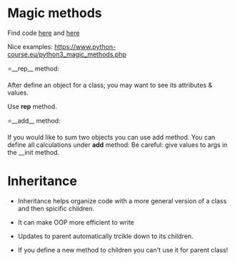 # Magic methods

Find code [here](https://github.com/pelinbalci/aws_ml_foundations/blob/master/OOP/codes/shirt_magic.py) and 
[here](https://github.com/pelinbalci/aws_ml_foundations/blob/master/OOP/code_gaussian_class/gaussian_with_magic.py)

Nice examples: https://www.python-course.eu/python3_magic_methods.php

⭐️__rep__ method: 

After define an object for a class; you may want to see its attributes & values. 

Use __rep__ method.
    

⭐️__add__ method: 

If you would like to sum two objects you can use add method. You can define all calculations under __add__ method:
Be careful: give values to args in the __init method. 

# Inheritance 

- Inheritance helps organize code with a more general version of a class and then spicific children. 
- It can make OOP more efficient to write
- Updates to parent automatically trcikle down to its children. 


- If you define a new method to children you can't use it for parent class!


    
